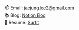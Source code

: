 📫 Email: <a href="mailto:jaejung.lee2@gmail.com">jaejung.lee2@gmail.com</a>
<br>
📚 Blog: <a href="https://jaejung.notion.site/Jaejung-Scene-s-Blog-Mind-map-6c6bef1b9e0441e79098df80e1687bf1?pvs=4">Notion Blog</a>  
📝 Résumé: <a href="https://my.surfit.io/w/830488602">Surfit</a> 
